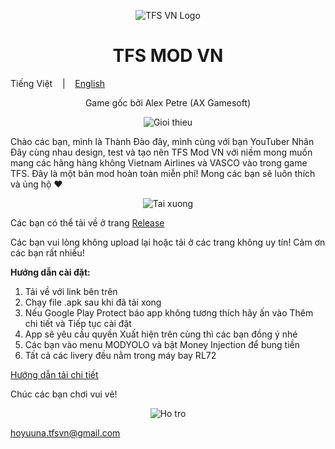 <p align="center"><img src="https://i.postimg.cc/0r1vf6tC/TURBOPROP-MOD-VIETNAM-logo.png" alt="TFS VN Logo"></p>

<h1 align="center">TFS MOD VN</h1>

Tiếng Việt
&nbsp;&nbsp; | &nbsp;&nbsp;
<a href="https://github.com/Duhocsinh1/tfs-vnmod/blob/main/README(EN).md">English</a>

<p align="center">Game gốc bởi Alex Petre (AX Gamesoft)</p>

<p align="center"><img src="https://i.postimg.cc/L5vxN531/gioithieu.png" alt="Gioi thieu"></p>

Chào các bạn, mình là Thành Đào đây, mình cùng với bạn YouTuber Nhân Đây cùng nhau design, test và tạo nên TFS Mod VN với niềm mong muốn mang các hãng hàng không Vietnam Airlines và VASCO vào trong game TFS. Đây là một bản mod hoàn toàn miễn phí! Mong các bạn sẽ luôn thích và ủng hộ ❤


<p align="center"><img src="https://i.postimg.cc/13KDF2M8/taixuong.png" alt="Tai xuong"></p>


Các bạn có thể tải về ở trang [Release](https://github.com/Duhocsinh1/tfs-vnmod/releases/)

Các bạn vui lòng không upload lại hoặc tải ở các trang không uy tín! Cảm ơn các bạn rất nhiều!

**Hướng dẫn cài đặt:**

1. Tải về với link bên trên
2. Chạy file .apk sau khi đã tải xong
3. Nếu Google Play Protect báo app không tương thích hãy ấn vào Thêm chi tiết và Tiếp tục cài đặt
4. App sẽ yêu cầu quyền Xuất hiện trên cùng thì các bạn đồng ý nhé
5. Các bạn vào menu MODYOLO và bật Money Injection để bung tiền
6. Tất cả các livery đều nằm trong máy bay RL72

[Hướng dẫn tải chi tiết](https://www.youtube.com/watch?v=ds1Sbqg74EU)

Chúc các bạn chơi vui vẻ!

<p align="center"><img src="https://i.postimg.cc/SRpWC40z/lhht.png" alt="Ho tro"></p>

hoyuuna.tfsvn@gmail.com
